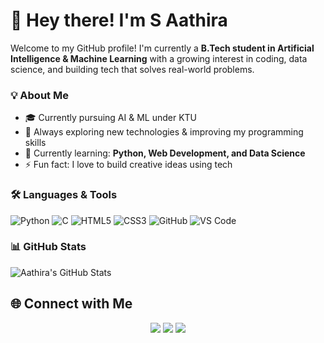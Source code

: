 # 👋 Hey there! I'm S Aathira

Welcome to my GitHub profile! I'm currently a **B.Tech student in Artificial Intelligence & Machine Learning** with a growing interest in coding, data science, and building tech that solves real-world problems.

### 💡 About Me
- 🎓 Currently pursuing AI & ML under KTU
- 💬 Always exploring new technologies & improving my programming skills
- 🌱 Currently learning: **Python, Web Development, and Data Science**
- ⚡ Fun fact: I love to build creative ideas using tech

### 🛠️ Languages & Tools
![Python](https://img.shields.io/badge/Python-3776AB?style=flat&logo=python&logoColor=white)
![C](https://img.shields.io/badge/C-00599C?style=flat&logo=c&logoColor=white)
![HTML5](https://img.shields.io/badge/HTML5-E34F26?style=flat&logo=html5&logoColor=white)
![CSS3](https://img.shields.io/badge/CSS3-1572B6?style=flat&logo=css3&logoColor=white)
![GitHub](https://img.shields.io/badge/GitHub-100000?style=flat&logo=github&logoColor=white)
![VS Code](https://img.shields.io/badge/VS_Code-007ACC?style=flat&logo=visual-studio-code&logoColor=white)

### 📊 GitHub Stats
![Aathira's GitHub Stats](https://github-readme-stats.vercel.app/api?username=its-aathira&show_icons=true&theme=radical)

## 🌐 Connect with Me

<p align="center">
  <a href="https://leetcode.com/u/Aathira_S/" target="_blank"><img src="https://img.shields.io/badge/LinkedIn-blue?style=for-the-badge&logo=linkedin&logoColor=white" /></a>
  <a href="https://leetcode.com/https://leetcode.com/u/Aathira_S/" target="_blank"><img src="https://img.shields.io/badge/LeetCode-orange?style=for-the-badge&logo=LeetCode&logoColor=white" /></a>
  <a href="https://auth.geeksforgeeks.org/user/saathirhvsb/" target="_blank"><img src="https://img.shields.io/badge/GeeksforGeeks-darkgreen?style=for-the-badge&logo=GeeksforGeeks&logoColor=white" /></a>
</p>


